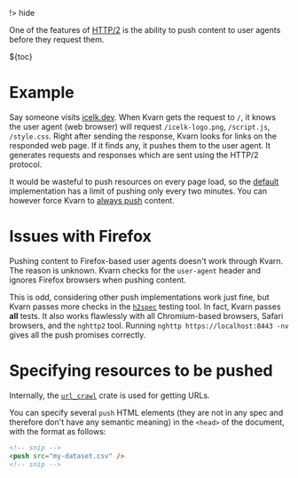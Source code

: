 !> hide

<head>
    <title>HTTP/2 push | Kvarn</title>
    <meta name="permalinks" content="enabled"> <!-- part of JS on icelk.dev & kvarn.org, options: disabled|enabled|not-titles -->
    <meta name="description" content="Details on HTTP/2 push as featured in Kvarn.">
</head>

One of the features of [HTTP/2](http2.) is the ability to push content to user
agents before they request them.

${toc}

# Example

Say someone visits [icelk.dev](https://icelk.dev/). When Kvarn gets the request
to `/`, it knows the user agent (web browser) will request `/icelk-logo.png`,
`/script.js`, `/style.css`. Right after sending the response, Kvarn looks for
links on the responded web page. If it finds any, it pushes them to the user
agent. It generates requests and responses which are sent using the HTTP/2
protocol.

It would be wasteful to push resources on every page load, so the
[default](https://doc.kvarn.org/kvarn_extensions/push/fn.mount.html)
implementation has a limit of pushing only every two minutes. You can however
force Kvarn to
[always push](https://doc.kvarn.org/kvarn_extensions/push/fn.always.html)
content.

# Issues with Firefox

Pushing content to Firefox-based user agents doesn't work through Kvarn. The
reason is unknown. Kvarn checks for the `user-agent` header and ignores Firefox
browsers when pushing content.

This is odd, considering other push implementations work just fine, but Kvarn
passes more checks in the [`h2spec`](https://github.com/summerwind/h2spec)
testing tool. In fact, Kvarn passes **all** tests. It also works flawlessly with
all Chromium-based browsers, Safari browsers, and the `nghttp2` tool. Running
`nghttp https://localhost:8443 -nv` gives all the push promises correctly.

# Specifying resources to be pushed

Internally, the [`url_crawl`](https://doc.kvarn.org/url_crawl/index.html) crate
is used for getting URLs.

You can specify several `push` HTML elements (they are not in any spec and
therefore don't have any semantic meaning) in the `<head>` of the document, with
the format as follows:

```html
<!-- snip -->
<push src="my-dataset.csv" />
<!-- snip -->
```
